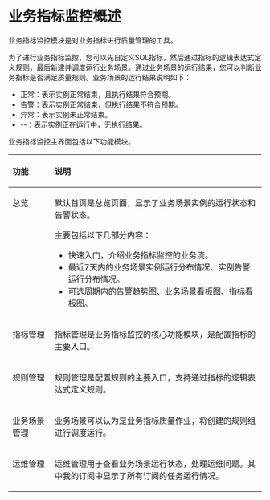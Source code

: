 # 业务指标监控概述<a name="dgc_01_0702"></a>

业务指标监控模块是对业务指标进行质量管理的工具。

为了进行业务指标监控，您可以先自定义SQL指标，然后通过指标的逻辑表达式定义规则，最后新建并调度运行业务场景。通过业务场景的运行结果，您可以判断业务指标是否满足质量规则。业务场景的运行结果说明如下：

-   正常：表示实例正常结束，且执行结果符合预期。
-   告警：表示实例正常结束，但执行结果不符合预期。
-   异常：表示实例未正常结束。
-   --：表示实例正在运行中，无执行结果。

业务指标监控主界面包括以下功能模块。

<a name="zh-cn_topic_0141836095_table764712462277"></a>
<table><thead align="left"><tr id="zh-cn_topic_0141836095_row5647124622717"><th class="cellrowborder" valign="top" width="16.650000000000002%" id="mcps1.1.3.1.1"><p id="zh-cn_topic_0141836095_p2647144610270"><a name="zh-cn_topic_0141836095_p2647144610270"></a><a name="zh-cn_topic_0141836095_p2647144610270"></a>功能</p>
</th>
<th class="cellrowborder" valign="top" width="83.35000000000001%" id="mcps1.1.3.1.2"><p id="zh-cn_topic_0141836095_p164754642718"><a name="zh-cn_topic_0141836095_p164754642718"></a><a name="zh-cn_topic_0141836095_p164754642718"></a>说明</p>
</th>
</tr>
</thead>
<tbody><tr id="zh-cn_topic_0141836095_row5647184616276"><td class="cellrowborder" valign="top" width="16.650000000000002%" headers="mcps1.1.3.1.1 "><p id="zh-cn_topic_0141836095_p2647134612717"><a name="zh-cn_topic_0141836095_p2647134612717"></a><a name="zh-cn_topic_0141836095_p2647134612717"></a>总览</p>
</td>
<td class="cellrowborder" valign="top" width="83.35000000000001%" headers="mcps1.1.3.1.2 "><p id="zh-cn_topic_0141836095_p61254311284"><a name="zh-cn_topic_0141836095_p61254311284"></a><a name="zh-cn_topic_0141836095_p61254311284"></a>默认首页是总览页面，显示了业务场景实例的运行状态和告警状态。</p>
<p id="p143603421136"><a name="p143603421136"></a><a name="p143603421136"></a>主要包括以下几部分内容：</p>
<a name="ul197741946101316"></a><a name="ul197741946101316"></a><ul id="ul197741946101316"><li>快速入门，介绍业务指标监控的业务流。</li><li>最近7天内的业务场景实例运行分布情况、实例告警运行分布情况。</li><li>可选周期内的告警趋势图、业务场景看板图、指标看板图。</li></ul>
</td>
</tr>
<tr id="row14691193234719"><td class="cellrowborder" valign="top" width="16.650000000000002%" headers="mcps1.1.3.1.1 "><p id="p12691832204716"><a name="p12691832204716"></a><a name="p12691832204716"></a>指标管理</p>
</td>
<td class="cellrowborder" valign="top" width="83.35000000000001%" headers="mcps1.1.3.1.2 "><p id="p4708138125911"><a name="p4708138125911"></a><a name="p4708138125911"></a>指标管理是业务指标监控的核心功能模块，是配置指标的主要入口。</p>
</td>
</tr>
<tr id="row2067564284714"><td class="cellrowborder" valign="top" width="16.650000000000002%" headers="mcps1.1.3.1.1 "><p id="zh-cn_topic_0141836095_p1664714682713"><a name="zh-cn_topic_0141836095_p1664714682713"></a><a name="zh-cn_topic_0141836095_p1664714682713"></a>规则管理</p>
</td>
<td class="cellrowborder" valign="top" width="83.35000000000001%" headers="mcps1.1.3.1.2 "><p id="zh-cn_topic_0141836095_p16647124610274"><a name="zh-cn_topic_0141836095_p16647124610274"></a><a name="zh-cn_topic_0141836095_p16647124610274"></a>规则管理是配置规则的主要入口，支持通过指标的逻辑表达式定义规则。</p>
</td>
</tr>
<tr id="zh-cn_topic_0141836095_row664794622717"><td class="cellrowborder" valign="top" width="16.650000000000002%" headers="mcps1.1.3.1.1 "><p id="p20544181121611"><a name="p20544181121611"></a><a name="p20544181121611"></a>业务场景管理</p>
</td>
<td class="cellrowborder" valign="top" width="83.35000000000001%" headers="mcps1.1.3.1.2 "><p id="p212910108177"><a name="p212910108177"></a><a name="p212910108177"></a>业务场景可以认为是业务指标质量作业，将创建的规则组进行调度运行。</p>
</td>
</tr>
<tr id="row32401553134712"><td class="cellrowborder" valign="top" width="16.650000000000002%" headers="mcps1.1.3.1.1 "><p id="zh-cn_topic_0141836095_p364744613277"><a name="zh-cn_topic_0141836095_p364744613277"></a><a name="zh-cn_topic_0141836095_p364744613277"></a>运维管理</p>
</td>
<td class="cellrowborder" valign="top" width="83.35000000000001%" headers="mcps1.1.3.1.2 "><p id="zh-cn_topic_0141836095_p564784612715"><a name="zh-cn_topic_0141836095_p564784612715"></a><a name="zh-cn_topic_0141836095_p564784612715"></a>运维管理用于查看业务场景运行状态，处理运维问题。其中我的订阅中显示了所有订阅的任务运行情况。</p>
</td>
</tr>
</tbody>
</table>

